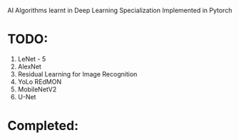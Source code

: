 AI Algorithms learnt in Deep Learning Specialization Implemented in Pytorch


# TODO: 

1. LeNet - 5
2. AlexNet
3. Residual Learning for Image Recognition
4. YoLo REdMON
5. MobileNetV2
6. U-Net

# Completed: